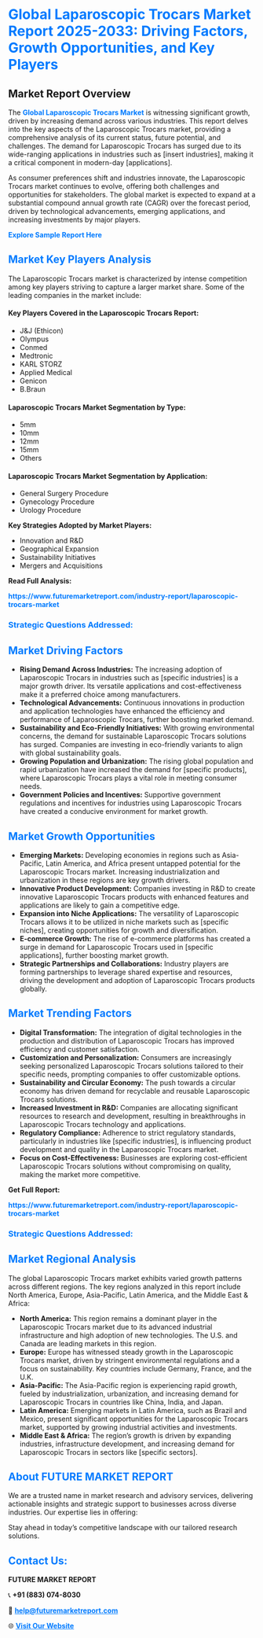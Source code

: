 <h1 style="color: #007BFF;">Global Laparoscopic Trocars Market Report 2025-2033: Driving Factors, Growth Opportunities, and Key Players</h1>

<section id="overview">
<h2>Market Report Overview</h2>
<p>The <a href="https://www.futuremarketreport.com/industry-report/laparoscopic-trocars-market" style="color: #007BFF; text-decoration: none;"><strong>Global Laparoscopic Trocars Market</strong></a> is witnessing significant growth, driven by increasing demand across various industries. This report delves into the key aspects of the Laparoscopic Trocars market, providing a comprehensive analysis of its current status, future potential, and challenges. The demand for Laparoscopic Trocars has surged due to its wide-ranging applications in industries such as [insert industries], making it a critical component in modern-day [applications].</p>
<p>As consumer preferences shift and industries innovate, the Laparoscopic Trocars market continues to evolve, offering both challenges and opportunities for stakeholders. The global market is expected to expand at a substantial compound annual growth rate (CAGR) over the forecast period, driven by technological advancements, emerging applications, and increasing investments by major players.</p>
</section>

<section id="overview">
<p><a href="https://www.futuremarketreport.com/request-sample/reportId=80454" style="color: #007BFF; text-decoration: none;"><strong>Explore Sample Report Here</strong></a></p>
</section>

<section id="key-players">
<h2 style="color: #007BFF;">Market Key Players Analysis</h2>
<p>The Laparoscopic Trocars market is characterized by intense competition among key players striving to capture a larger market share. Some of the leading companies in the market include:</p>
<h4>Key Players Covered in the Laparoscopic Trocars Report:</h4>
<ul><li>J&amp;J (Ethicon)</li><li>Olympus</li><li>Conmed</li><li>Medtronic</li><li>KARL STORZ</li><li>Applied Medical</li><li>Genicon</li><li>B.Braun</li></ul>
<h4>Laparoscopic Trocars Market Segmentation by Type:</h4>
<ul><li>5mm</li><li>10mm</li><li>12mm</li><li>15mm</li><li>Others</li></ul>

<h4>Laparoscopic Trocars Market Segmentation by Application:</h4>
<ul><li>General Surgery Procedure</li><li>Gynecology Procedure</li><li>Urology Procedure</li></ul>
<p><strong>Key Strategies Adopted by Market Players:</strong></p>
<ul>
<li>Innovation and R&D</li>
<li>Geographical Expansion</li>
<li>Sustainability Initiatives</li>
<li>Mergers and Acquisitions</li>
</ul>
</section>

<section>
<p><strong>Read Full Analysis: </strong></p><a href="https://www.futuremarketreport.com/industry-report/laparoscopic-trocars-market" style="color: #007BFF; text-decoration: none;"><strong>https://www.futuremarketreport.com/industry-report/laparoscopic-trocars-market</strong></a>
<h3 style="color: #007BFF;">Strategic Questions Addressed:</h3>
</section>

<section id="driving-factors">
<h2 style="color: #007BFF;">Market Driving Factors</h2>
<ul>
<li><strong>Rising Demand Across Industries:</strong> The increasing adoption of Laparoscopic Trocars in industries such as [specific industries] is a major growth driver. Its versatile applications and cost-effectiveness make it a preferred choice among manufacturers.</li>
<li><strong>Technological Advancements:</strong> Continuous innovations in production and application technologies have enhanced the efficiency and performance of Laparoscopic Trocars, further boosting market demand.</li>
<li><strong>Sustainability and Eco-Friendly Initiatives:</strong> With growing environmental concerns, the demand for sustainable Laparoscopic Trocars solutions has surged. Companies are investing in eco-friendly variants to align with global sustainability goals.</li>
<li><strong>Growing Population and Urbanization:</strong> The rising global population and rapid urbanization have increased the demand for [specific products], where Laparoscopic Trocars plays a vital role in meeting consumer needs.</li>
<li><strong>Government Policies and Incentives:</strong> Supportive government regulations and incentives for industries using Laparoscopic Trocars have created a conducive environment for market growth.</li>
</ul>
</section>

<section id="growth-opportunities">
<h2 style="color: #007BFF;">Market Growth Opportunities</h2>
<ul>
<li><strong>Emerging Markets:</strong> Developing economies in regions such as Asia-Pacific, Latin America, and Africa present untapped potential for the Laparoscopic Trocars market. Increasing industrialization and urbanization in these regions are key growth drivers.</li>
<li><strong>Innovative Product Development:</strong> Companies investing in R&D to create innovative Laparoscopic Trocars products with enhanced features and applications are likely to gain a competitive edge.</li>
<li><strong>Expansion into Niche Applications:</strong> The versatility of Laparoscopic Trocars allows it to be utilized in niche markets such as [specific niches], creating opportunities for growth and diversification.</li>
<li><strong>E-commerce Growth:</strong> The rise of e-commerce platforms has created a surge in demand for Laparoscopic Trocars used in [specific applications], further boosting market growth.</li>
<li><strong>Strategic Partnerships and Collaborations:</strong> Industry players are forming partnerships to leverage shared expertise and resources, driving the development and adoption of Laparoscopic Trocars products globally.</li>
</ul>
</section>

<section id="trending-factors">
<h2 style="color: #007BFF;">Market Trending Factors</h2>
<ul>
<li><strong>Digital Transformation:</strong> The integration of digital technologies in the production and distribution of Laparoscopic Trocars has improved efficiency and customer satisfaction.</li>
<li><strong>Customization and Personalization:</strong> Consumers are increasingly seeking personalized Laparoscopic Trocars solutions tailored to their specific needs, prompting companies to offer customizable options.</li>
<li><strong>Sustainability and Circular Economy:</strong> The push towards a circular economy has driven demand for recyclable and reusable Laparoscopic Trocars solutions.</li>
<li><strong>Increased Investment in R&D:</strong> Companies are allocating significant resources to research and development, resulting in breakthroughs in Laparoscopic Trocars technology and applications.</li>
<li><strong>Regulatory Compliance:</strong> Adherence to strict regulatory standards, particularly in industries like [specific industries], is influencing product development and quality in the Laparoscopic Trocars market.</li>
<li><strong>Focus on Cost-Effectiveness:</strong> Businesses are exploring cost-efficient Laparoscopic Trocars solutions without compromising on quality, making the market more competitive.</li>
</ul>
</section>

<section>
<p><strong>Get Full Report: </strong></p><a href="https://www.futuremarketreport.com/industry-report/laparoscopic-trocars-market" style="color: #007BFF; text-decoration: none;"><strong>https://www.futuremarketreport.com/industry-report/laparoscopic-trocars-market</strong></a>
<h3 style="color: #007BFF;">Strategic Questions Addressed:</h3>
</section>


<section id="regional-analysis">
<h2 style="color: #007BFF;">Market Regional Analysis</h2>
<p>The global Laparoscopic Trocars market exhibits varied growth patterns across different regions. The key regions analyzed in this report include North America, Europe, Asia-Pacific, Latin America, and the Middle East & Africa:</p>
<ul>
<li><strong>North America:</strong> This region remains a dominant player in the Laparoscopic Trocars market due to its advanced industrial infrastructure and high adoption of new technologies. The U.S. and Canada are leading markets in this region.</li>
<li><strong>Europe:</strong> Europe has witnessed steady growth in the Laparoscopic Trocars market, driven by stringent environmental regulations and a focus on sustainability. Key countries include Germany, France, and the U.K.</li>
<li><strong>Asia-Pacific:</strong> The Asia-Pacific region is experiencing rapid growth, fueled by industrialization, urbanization, and increasing demand for Laparoscopic Trocars in countries like China, India, and Japan.</li>
<li><strong>Latin America:</strong> Emerging markets in Latin America, such as Brazil and Mexico, present significant opportunities for the Laparoscopic Trocars market, supported by growing industrial activities and investments.</li>
<li><strong>Middle East & Africa:</strong> The region’s growth is driven by expanding industries, infrastructure development, and increasing demand for Laparoscopic Trocars in sectors like [specific sectors].</li>
</ul>
</section>

<footer>
<h2 style="color: #007BFF;">About FUTURE MARKET REPORT</h2>
<p>We are a trusted name in market research and advisory services, delivering actionable insights and strategic support to businesses across diverse industries. Our expertise lies in offering:</p>

<p>Stay ahead in today’s competitive landscape with our tailored research solutions.</p>

<h2 style="color: #007BFF;">Contact Us:</h2>
<p><strong>FUTURE MARKET REPORT</strong></p>
<p>📞 <strong>+91 (883) 074-8030</strong></p>
<p>📧 <strong><a href="mailto:help@futuremarketreport.com" style="color: #007BFF;">help@futuremarketreport.com</a></strong></p>
<p>🌐 <strong><a href="https://www.futuremarketreport.com/" style="color: #007BFF;">Visit Our Website</a></strong></p>
</footer>
